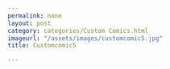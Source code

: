 ```yaml
---
permalink: none
layout: post
category: categories/Custom Comics.html
imageurl: "/assets/images/customcomic5.jpg"
title: Customcomic5

---
```

